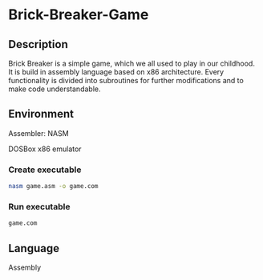 # Brick-Breaker-Game
## Description
Brick Breaker is a simple game, which we all used to play in our childhood. It is build in assembly language based on x86 architecture. Every functionality is divided into subroutines for further modifications and to make code understandable.

## Environment
Assembler:  NASM 

DOSBox x86 emulator

### Create executable
```sh
nasm game.asm -o game.com
```
### Run executable
```sh
game.com
```

## Language
Assembly
